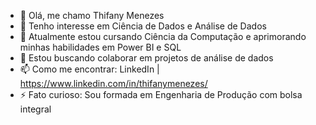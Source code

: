 - 👋 Olá, me chamo Thifany Menezes
- 👀 Tenho interesse em Ciência de Dados e Análise de Dados
- 🌱 Atualmente estou cursando Ciência da Computação e aprimorando minhas habilidades em Power BI e SQL
- 💞️ Estou buscando colaborar em projetos de análise de dados 
- 📫 Como me encontrar: LinkedIn | https://www.linkedin.com/in/thifanymenezes/
- ⚡ Fato curioso: Sou formada em Engenharia de Produção com bolsa integral

<!---
Thifanymenezes/Thifanymenezes is a ✨ special ✨ repository because its `README.md` (this file) appears on your GitHub profile.
You can click the Preview link to take a look at your changes.
--->
